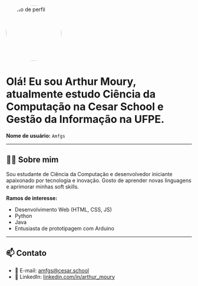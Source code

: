 <img src="https://avatars.githubusercontent.com/u/201236986?s=400&u=4c7bd35b81ec9ba556f283a025c187e6104f30fc&v=4" width="150" style="border-radius: 50%;" alt="Foto de perfil"/>

# Olá! Eu sou **Arthur Moury**, atualmente estudo Ciência da Computação na **Cesar School** e **Gestão da Informação** na UFPE.
**Nome de usuário:** `Amfgs`

---

## 🧑‍💻 Sobre mim

Sou estudante de Ciência da Computação e desenvolvedor iniciante apaixonado por tecnologia e inovação. Gosto de aprender novas linguagens e aprimorar minhas soft skills.

**Ramos de interesse:**
- Desenvolvimento Web (HTML, CSS, JS)
- Python
- Java
- Entusiasta de prototipagem com Arduino

---

## 📫 Contato

- 📧 E-mail: [amfgs@cesar.school](amfgs@cesar.school)  
- 🔗 LinkedIn: [linkedin.com/in/arthur_moury](https://www.linkedin.com/in/arthur-moury-fernandes-de-godoy-santos-3b7872353/)
